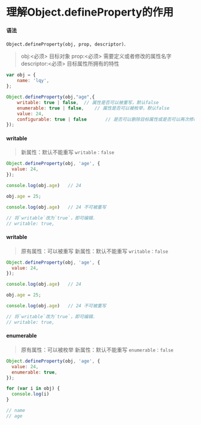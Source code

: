 # 理解Object.defineProperty的作用

#### 语法

`Object.defineProperty(obj, prop, descriptor)`.

> obj:<必须> 目标对象
> prop:<必须> 需要定义或者修改的属性名字
> descriptor:<必须> 目标属性所拥有的特性

```js
var obj = {
    name: 'lqy',
};

Object.defineProperty(obj,"age",{
    writable: true | false,  // 属性是否可以被重写，默认false
    enumerable: true | false,    // 属性是否可以被枚举，默认false
    value: 24,
    configurable: true | false       // 是否可以删除目标属性或是否可以再次修改属性的特性，默认false
});
```

#### writable

> 新属性：默认不能重写 `writable：false`
```js
Object.defineProperty(obj, 'age', {
  value: 24,
});

console.log(obj.age)   // 24

obj.age = 25;

console.log(obj.age)   // 24 不可被重写

// 将`writable`改为`true`，即可编辑.
// writable: true,
```

#### writable

> 原有属性：可以被重写
> 新属性：默认不能重写 `writable：false`

```js
Object.defineProperty(obj, 'age', {
  value: 24,
});

console.log(obj.age)   // 24

obj.age = 25;

console.log(obj.age)   // 24 不可被重写

// 将`writable`改为`true`，即可编辑.
// writable: true,
```


#### enumerable

> 原有属性：可以被枚举
> 新属性：默认不能重写 `enumerable：false`

```js
Object.defineProperty(obj, 'age', {
  value: 24,
  enumerable: true,
});

for (var i in obj) {
  console.log(i)
}

// name
// age
```


















